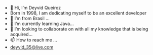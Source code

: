 - 👋 Hi, I’m Deyvid Queiroz
- Born in 1998, I am dedicating myself to be an excellent developer
- 👀 I’m from Brasil ...
- 🌱 I’m currently learning Java...
- 💞️ I’m looking to collaborate on with all my knowledge that is being acquired...
- 📫 How to reach me ...
- deyvid_35@live.com

<!---
DeyvidQueiroz/DeyvidQueiroz is a ✨ special ✨ repository because its `README.md` (this file) appears on your GitHub profile.
You can click the Preview link to take a look at your changes.
--->
